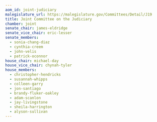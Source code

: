 ```yaml
---
aom_id: joint-judiciary
malegislature_url: https://malegislature.gov/Committees/Detail/J19
title: Joint Committee on the Judiciary
chamber: joint
senate_chair: james-eldridge
senate_vice_chair: eric-lesser
senate_members:
  - sonia-chang-diaz
  - cynthia-creem
  - john-velis
  - patrick-oconnor
house_chair: michael-day
house_vice_chair: chynah-tyler
house_members:
  - christopher-hendricks
  - susannah-whipps
  - colleen-garry
  - jon-santiago
  - brandy-fluker-oakley
  - adam-scanlon
  - jay-livingstone
  - sheila-harrington
  - alyson-sullivan
---
```

